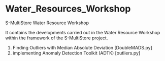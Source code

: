 # Water_Resources_Workshop
S-MultiStore Water Resource Workshop


It contains the developments carried out in the Water Resource Workshop within the framework of the S-MultiStore project.

1. Finding Outliers with Median Absolute Deviation [DoubleMADS.py]
2. implementing Anomaly Detection Toolkit (ADTK) [outliers.py]
